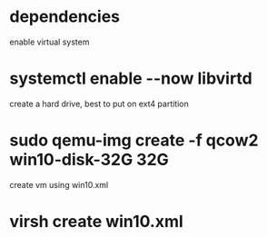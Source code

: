 # dependencies


enable virtual system
# systemctl enable --now libvirtd

create a hard drive, best to put on ext4 partition
# sudo qemu-img create -f qcow2 win10-disk-32G 32G

create vm using win10.xml
# virsh create win10.xml